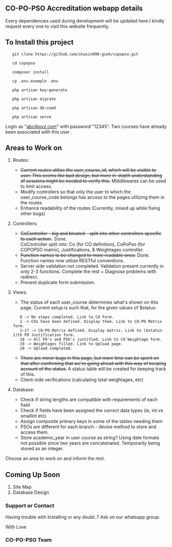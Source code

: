## CO-PO-PSO Accreditation webapp details

Every dependencies used during development will be updated here.I kindly request every one to visit this website frequently.

## To Install this project

```
   git clone https://github.com/shasin999-gcek/copopso.git
   
   cd copopso
   
   composer install
   
   cp .env.example .env
   
   php artisan key:generate
   
   php artisan migrate
   
   php artisan db:seed
   
   php artisan serve
```

Login as "abc@xyz.com" with password "12345". Two courses have already been associated with this user .

## Areas to Work on

1. Routes:
   * ~~Current routes utilize the user_course_id, which will be visible to user. This seems like bad design, but more in-depth understanding of sessions might be needed to verify this.~~ Middlewares can be used to limit access. 
   * Modify controllers so that only the user to which the user_course_code belongs has access to the pages utilizing them in the routes
   * Enhance readability of the routes (Currently, mixed up while fixing other bugs)
   
2. Controllers:
   * ~~CoController - big and bloated - split into other controllers specific to each action.~~. Done.  
      CoController split into: Co (for CO defintiion), CoPoPso (for COPOPSO matrix), Justifications, & Weightages controller.
   * ~~Function names to be changed to more readable ones.~~ Done. 
      Function names now utilize RESTful conventions. 
   * Server side validation not completed. Validation present currently in only 2-3 functions. Complete the rest + Diagnose problems with redirect. 
   * Prevent duplicate form submission.
   
3. Views:
   * The status of each user_course determines what's shown on this page. Current setup is such that, for the given values of $status:
   ```
      0 -> No steps completed. Link to CO Form. 
      1 -> COs have been defined. Display them. Link to CO-PO Matrix form. 
      2-17 -> CO-PO Matrix defined. Display matrix. Link to ($status-1)th PO Justification form.
      18 -> All PO's and PSO's justified. Link to CO Weightage form.
      19 -> Weightages filled. Link to Upload page. 
      20 -> Upload completed.
   ```
   * ~~There are minor bugs in this page, but more time can be spent on that after confirming that we're going ahead with this way of keeping account of the status.~~ A status table will be created for keeping track of this. 
   * Client-side verifications (calculating total weightages, etc)
4. Database:
   * Check if string lengths are compatible with requirements of each field
   * Check if fields have been assigned the correct data types (ie, int vs smallint etc)
   * Assign composite primary keys in some of the tables needing them
   * PSOs are different for each branch - devise method to store and access them. 
   * Store academic_year in user course as string? Using date formats not possible since two years are concatenated. Temporarily being stored as an integer.
 
Choose an area to work on and inform the rest.
 
 
## Coming Up Soon

1. Site Map
2. Database Design 
   
### Support or Contact

Having trouble with Installing or any doubt..?
Ask on our whatsapp group.

With 
Love
### CO-PO-PSO Team

